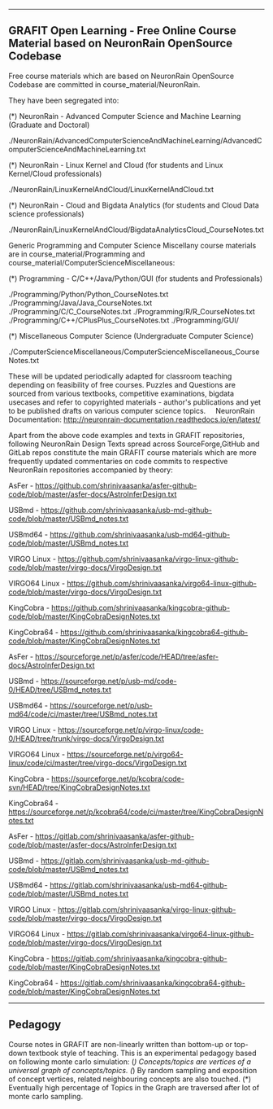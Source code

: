 --------------------------------------------------------------------------------------------------
GRAFIT Open Learning - Free Online Course Material based on NeuronRain OpenSource Codebase
--------------------------------------------------------------------------------------------------
Free course materials which are based on NeuronRain OpenSource Codebase are committed in course_material/NeuronRain.

They have been segregated into:

(*) NeuronRain - Advanced Computer Science and Machine Learning (Graduate and Doctoral)

./NeuronRain/AdvancedComputerScienceAndMachineLearning/AdvancedComputerScienceAndMachineLearning.txt

(*) NeuronRain - Linux Kernel and Cloud (for students and Linux Kernel/Cloud professionals)

./NeuronRain/LinuxKernelAndCloud/LinuxKernelAndCloud.txt

(*) NeuronRain - Cloud and Bigdata Analytics (for students and Cloud Data science professionals)

./NeuronRain/LinuxKernelAndCloud/BigdataAnalyticsCloud_CourseNotes.txt

Generic Programming and Computer Science Miscellany course materials are in course_material/Programming and course_material/ComputerScienceMiscellaneous:

(*) Programming - C/C++/Java/Python/GUI (for students and Professionals)

./Programming/Python/Python_CourseNotes.txt
./Programming/Java/Java_CourseNotes.txt
./Programming/C/C_CourseNotes.txt
./Programming/R/R_CourseNotes.txt
./Programming/C++/CPlusPlus_CourseNotes.txt
./Programming/GUI/

(*) Miscellaneous Computer Science (Undergraduate Computer Science) 

./ComputerScienceMiscellaneous/ComputerScienceMiscellaneous_CourseNotes.txt

These will be updated periodically adapted for classroom teaching depending on feasibility of free courses. Puzzles and Questions are sourced from various textbooks, competitive examinations, bigdata usecases and refer to copyrighted materials - author's publications and yet to be published drafts on various computer science topics.
   
NeuronRain Documentation: http://neuronrain-documentation.readthedocs.io/en/latest/

Apart from the above code examples and texts in GRAFIT repositories, following NeuronRain Design Texts spread across SourceForge,GitHub and GitLab repos constitute the main GRAFIT course materials which are more frequently updated commentaries on code commits to respective NeuronRain repositories accompanied by theory:

AsFer - https://github.com/shrinivaasanka/asfer-github-code/blob/master/asfer-docs/AstroInferDesign.txt

USBmd - https://github.com/shrinivaasanka/usb-md-github-code/blob/master/USBmd_notes.txt

USBmd64 - https://github.com/shrinivaasanka/usb-md64-github-code/blob/master/USBmd_notes.txt

VIRGO Linux - https://github.com/shrinivaasanka/virgo-linux-github-code/blob/master/virgo-docs/VirgoDesign.txt

VIRGO64 Linux - https://github.com/shrinivaasanka/virgo64-linux-github-code/blob/master/virgo-docs/VirgoDesign.txt

KingCobra - https://github.com/shrinivaasanka/kingcobra-github-code/blob/master/KingCobraDesignNotes.txt

KingCobra64 - https://github.com/shrinivaasanka/kingcobra64-github-code/blob/master/KingCobraDesignNotes.txt

AsFer - https://sourceforge.net/p/asfer/code/HEAD/tree/asfer-docs/AstroInferDesign.txt

USBmd - https://sourceforge.net/p/usb-md/code-0/HEAD/tree/USBmd_notes.txt

USBmd64 - https://sourceforge.net/p/usb-md64/code/ci/master/tree/USBmd_notes.txt

VIRGO Linux - https://sourceforge.net/p/virgo-linux/code-0/HEAD/tree/trunk/virgo-docs/VirgoDesign.txt

VIRGO64 Linux - https://sourceforge.net/p/virgo64-linux/code/ci/master/tree/virgo-docs/VirgoDesign.txt

KingCobra - https://sourceforge.net/p/kcobra/code-svn/HEAD/tree/KingCobraDesignNotes.txt

KingCobra64 - https://sourceforge.net/p/kcobra64/code/ci/master/tree/KingCobraDesignNotes.txt

AsFer - https://gitlab.com/shrinivaasanka/asfer-github-code/blob/master/asfer-docs/AstroInferDesign.txt

USBmd - https://gitlab.com/shrinivaasanka/usb-md-github-code/blob/master/USBmd_notes.txt

USBmd64 - https://gitlab.com/shrinivaasanka/usb-md64-github-code/blob/master/USBmd_notes.txt

VIRGO Linux - https://gitlab.com/shrinivaasanka/virgo-linux-github-code/blob/master/virgo-docs/VirgoDesign.txt

VIRGO64 Linux - https://gitlab.com/shrinivaasanka/virgo64-linux-github-code/blob/master/virgo-docs/VirgoDesign.txt

KingCobra - https://gitlab.com/shrinivaasanka/kingcobra-github-code/blob/master/KingCobraDesignNotes.txt

KingCobra64 - https://gitlab.com/shrinivaasanka/kingcobra64-github-code/blob/master/KingCobraDesignNotes.txt

------------------------------
Pedagogy
------------------------------
Course notes in GRAFIT are non-linearly written than bottom-up or top-down textbook style of teaching. This is an experimental pedagogy based on following monte carlo simulation:
(*) Concepts/topics are vertices of a universal graph of concepts/topics. 
(*) By random sampling and exposition of concept vertices, related neighbouring concepts are also touched.
(*) Eventually high percentage of Topics in the Graph are traversed after lot of monte carlo sampling.
